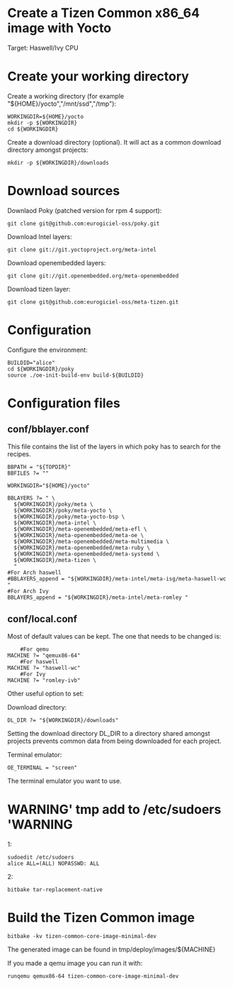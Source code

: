 Create a Tizen Common x86_64 image with Yocto
=============================================

Target: Haswell/Ivy CPU

# Create your working directory

Create a working directory (for example "${HOME}/yocto","/mnt/ssd","/tmp"):

	WORKINGDIR=${HOME}/yocto
	mkdir -p ${WORKINGDIR}
	cd ${WORKINGDIR}

Create a download directory (optional). It will act as a common download
directory amongst projects:

	mkdir -p ${WORKINGDIR}/downloads

# Download sources

Downlaod Poky (patched version for rpm 4 support):

	git clone git@github.com:eurogiciel-oss/poky.git

Download Intel layers:

	git clone git://git.yoctoproject.org/meta-intel

Download openembedded layers:

	git clone git://git.openembedded.org/meta-openembedded

Download tizen layer:

	git clone git@github.com:eurogiciel-oss/meta-tizen.git

# Configuration

Configure the environment:

	BUILDID="alice"
	cd ${WORKINGDIR}/poky
	source ./oe-init-build-env build-${BUILDID}

# Configuration files

## conf/bblayer.conf

This file contains the list of the layers in which poky has to search
for the recipes.

	BBPATH = "${TOPDIR}"
	BBFILES ?= ""

	WORKINGDIR="${HOME}/yocto"

	BBLAYERS ?= " \
	  ${WORKINGDIR}/poky/meta \
	  ${WORKINGDIR}/poky/meta-yocto \
	  ${WORKINGDIR}/poky/meta-yocto-bsp \
	  ${WORKINGDIR}/meta-intel \
	  ${WORKINGDIR}/meta-openembedded/meta-efl \
	  ${WORKINGDIR}/meta-openembedded/meta-oe \
	  ${WORKINGDIR}/meta-openembedded/meta-multimedia \
	  ${WORKINGDIR}/meta-openembedded/meta-ruby \
	  ${WORKINGDIR}/meta-openembedded/meta-systemd \
	  ${WORKINGDIR}/meta-tizen \
	  "
	#For Arch haswell
	#BBLAYERS_append = "${WORKINGDIR}/meta-intel/meta-isg/meta-haswell-wc "
	#For Arch Ivy
	BBLAYERS_append = "${WORKINGDIR}/meta-intel/meta-romley "

## conf/local.conf

Most of default values can be kept. The one that needs to be changed is:

        #For qemu
	MACHINE ?= "qemux86-64"
        #For haswell
	MACHINE ?= "haswell-wc"
        #For Ivy
	MACHINE ?= "romley-ivb"

Other useful option to set:

Download directory:

	DL_DIR ?= "${WORKINGDIR}/downloads"

Setting the download directory DL_DIR to a directory shared amongst
projects prevents common data from being downloaded for each project.

Terminal emulator:

	OE_TERMINAL = "screen"

The terminal emulator you want to use.

# WARNING' tmp add to /etc/sudoers 'WARNING
1:

	sudoedit /etc/sudoers
	alice ALL=(ALL) NOPASSWD: ALL

2:

	bitbake tar-replacement-native

# Build the Tizen Common image

	bitbake -kv tizen-common-core-image-minimal-dev
	
The generated image can be found in tmp/deploy/images/${MACHINE}

If you made a qemu image you can run it with:

	runqemu qemux86-64 tizen-common-core-image-minimal-dev
